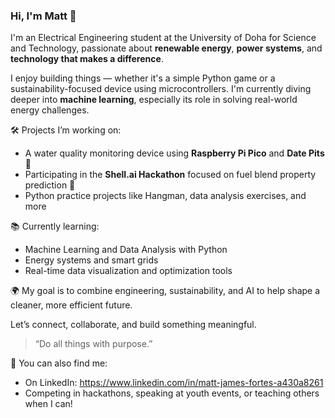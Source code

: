 ### Hi, I'm Matt 👋

I'm an Electrical Engineering student at the University of Doha for Science and Technology, passionate about **renewable energy**, **power systems**, and **technology that makes a difference**.

I enjoy building things — whether it's a simple Python game or a sustainability-focused device using microcontrollers. I'm currently diving deeper into **machine learning**, especially its role in solving real-world energy challenges. 

🛠️ Projects I’m working on:
- A water quality monitoring device using **Raspberry Pi Pico** and **Date Pits** 🌱
- Participating in the **Shell.ai Hackathon** focused on fuel blend property prediction 🔬
- Python practice projects like Hangman, data analysis exercises, and more

📚 Currently learning:
- Machine Learning and Data Analysis with Python
- Energy systems and smart grids
- Real-time data visualization and optimization tools

🌍 My goal is to combine engineering, sustainability, and AI to help shape a cleaner, more efficient future.

Let’s connect, collaborate, and build something meaningful.

> “Do all things with purpose.”

🔗 You can also find me:
- On LinkedIn: https://www.linkedin.com/in/matt-james-fortes-a430a8261
- Competing in hackathons, speaking at youth events, or teaching others when I can!
